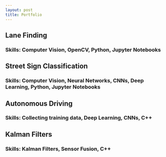 ```yaml
---
layout: post
title: Portfolio
---
```


## Lane Finding
### Skills: Computer Vision, OpenCV, Python, Jupyter Notebooks

## Street Sign Classification
### Skills: Computer Vision, Neural Networks, CNNs, Deep Learning, Python, Jupyter Notebooks 

## Autonomous Driving
### Skills: Collecting training data, Deep Learning, CNNs, C++

## Kalman Filters
### Skills: Kalman Filters, Sensor Fusion, C++
